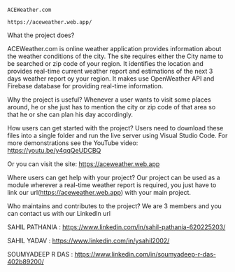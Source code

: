                                                                       ACEWeather.com
                                                                 https://aceweather.web.app/
                                                                 
                                                                 

What the project does?

ACEWeather.com is online weather application provides information about the weather conditions of the city. The site requires either the City name to be searched or zip code of your region. It identifies the location and provides real-time current weather report and estimations of the next 3 days weather report oy your region.
It makes use OpenWeather API and Firebase database for providing real-time information.

Why the project is useful?
Whenever a user wants to visit some places around, he or she just has to mention the city or zip code of that area so that he or she can plan his day accordingly.

How users can get started with the project?
Users need to download these files into a single folder and run the live server using Visual Studio Code.
For more demonstrations see the YouTube video: 
https://youtu.be/y4qqQeUDCBQ

Or you can visit the site: https://aceweather.web.app

Where users can get help with your project?
Our project can be used as a module wherever a real-time weather report is required, you just have to link our url(https://aceweather.web.app) with your main project.

Who maintains and contributes to the project?
We are 3 members and you can contact us with our LinkedIn url


SAHIL PATHANIA : https://www.linkedin.com/in/sahil-pathania-620225203/


SAHIL YADAV : https://www.linkedin.com/in/ysahil2002/


SOUMYADEEP R DAS : https://www.linkedin.com/in/soumyadeep-r-das-402b89200/ 
